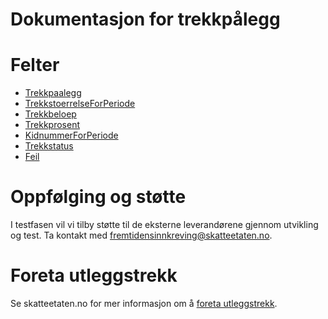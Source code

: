 # Dokumentasjon for trekkpålegg

# Felter
- [Trekkpaalegg](./Models/Trekkpaalegg.md)
- [TrekkstoerrelseForPeriode](./Models/TrekkstoerrelseForPeriode.md)
- [Trekkbeloep](./Models/Trekkbeloep.md)
- [Trekkprosent](./Models/Trekkprosent.md)
- [KidnummerForPeriode](./Models/KidnummerForPeriode.md)
- [Trekkstatus](./Models/Trekkstatus.md)
- [Feil](./Models/Feil.md)

# Oppfølging og støtte
I testfasen vil vi tilby støtte til de eksterne leverandørene gjennom utvikling og test. Ta kontakt med [fremtidensinnkreving@skatteetaten.no](mailto:fremtidensinnkreving@skatteetaten.no).

# Foreta utleggstrekk
Se skatteetaten.no for mer informasjon om å [foreta utleggstrekk](https://www.skatteetaten.no/bedrift-og-organisasjon/arbeidsgiver/skattekort-og-skattetrekk/utleggstrekk/).